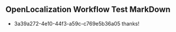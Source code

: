 ## OpenLocalization Workflow Test MarkDown
* 3a39a272-4e10-44f3-a59c-c769e5b36a05 thanks!

<!--HONumber=Aug16_HO5-->


